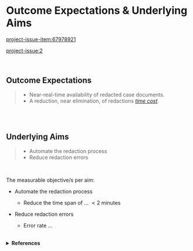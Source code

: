 
<br>

# Outcome Expectations & Underlying Aims

<project-issue-item:67978921>

<project-issue:2>

<br>

## Outcome Expectations

> * Near-real-time availability of redacted case documents.
> * A reduction, near elimination, of redactions [*time cost*](https://desklog.io/blog/time-cost/).

<br>
<br>

## Underlying Aims

> * Automate the redaction process
> * Reduce redaction errors

<br>

The measurable objective/s per aim:

* Automate the redaction process
    * Reduce the time span of ... $< 2$ minutes

* Reduce redaction errors
    * Error rate ...

<br>

<details><summary><b>References</b></summary>
<ul>
    <li><a href="https://desklog.io/blog/time-cost/" target="_blank">Time Cost</a></li>
    <li><a href="https://www.activtrak.com/blog/time-cost/" target="_blank">Time Cost</a></li>
</ul>
</details>

<br>
<br>

<br>
<br>

<br>
<br>

<br>
<br>
